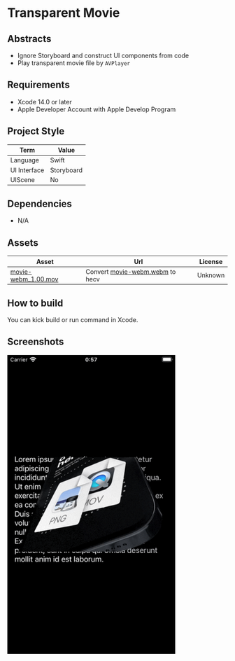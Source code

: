 # Transparent Movie

## Abstracts

* Ignore Storyboard and construct UI components from code
* Play transparent movie file by `AVPlayer`

## Requirements

* Xcode 14.0 or later
* Apple Developer Account with Apple Develop Program

## Project Style

|Term|Value|
|---|---|
|Language|Swift|
|UI Interface|Storyboard|
|UIScene|No|

## Dependencies

* N/A

## Assets

|Asset|Url|License|
|---|---|---|
|[movie-webm_1.00.mov](./Demo/Resources/movie-webm_1.00.mov)|Convert [movie-webm.webm](https://rotato.netlify.app/alpha-demo/movie-webm.webm) to hecv|Unknown|

## How to build

You can kick build or run command in Xcode.

## Screenshots

<img src="./images/app.gif" width="384" />